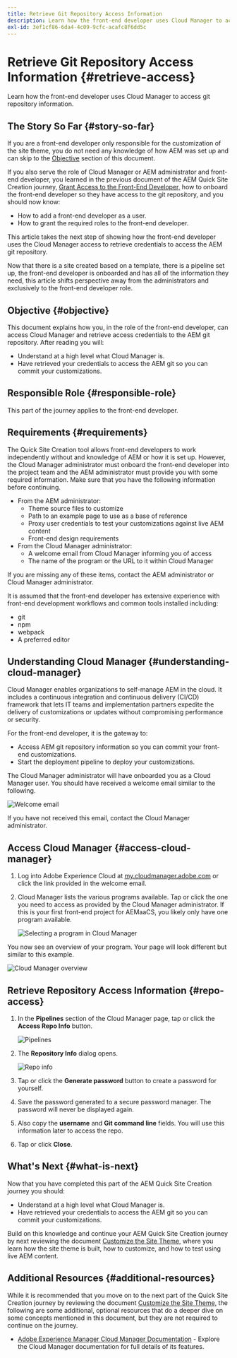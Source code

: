 ```yaml
---
title: Retrieve Git Repository Access Information
description: Learn how the front-end developer uses Cloud Manager to access git repository information.
exl-id: 3ef1cf86-6da4-4c09-9cfc-acafc8f6dd5c
---
```

# Retrieve Git Repository Access Information {#retrieve-access}

Learn how the front-end developer uses Cloud Manager to access git repository information.

## The Story So Far {#story-so-far}

If you are a front-end developer only responsible for the customization of the site theme, you do not need any knowledge of how AEM was set up and can skip to the [Objective](#objective) section of this document.

If you also serve the role of Cloud Manager or AEM administrator and front-end developer, you learned in the previous document of the AEM Quick Site Creation journey, [Grant Access to the Front-End Developer,](grant-access.md) how to onboard the front-end developer so they have access to the git repository, and you should now know:

* How to add a front-end developer as a user.
* How to grant the required roles to the front-end developer.

This article takes the next step of showing how the front-end developer uses the Cloud Manager access to retrieve credentials to access the AEM git repository.

Now that there is a site created based on a template, there is a pipeline set up, the front-end developer is onboarded and has all of the information they need, this article shifts perspective away from the administrators and exclusively to the front-end developer role.

## Objective {#objective}

This document explains how you, in the role of the front-end developer, can access Cloud Manager and retrieve access credentials to the AEM git repository. After reading you will:

* Understand at a high level what Cloud Manager is.
* Have retrieved your credentials to access the AEM git so you can commit your customizations.

## Responsible Role {#responsible-role}

This part of the journey applies to the front-end developer.

## Requirements {#requirements}

The Quick Site Creation tool allows front-end developers to work independently without and knowledge of AEM or how it is set up. However, the Cloud Manager administrator must onboard the front-end developer into the project team and the AEM administrator must provide you with some required information. Make sure that you have the following information before continuing.

* From the AEM administrator:
  * Theme source files to customize
  * Path to an example page to use as a base of reference
  * Proxy user credentials to test your customizations against live AEM content
  * Front-end design requirements
* From the Cloud Manager administrator:
  * A welcome email from Cloud Manager informing you of access
  * The name of the program or the URL to it within Cloud Manager

If you are missing any of these items, contact the AEM administrator or Cloud Manager administrator.

It is assumed that the front-end developer has extensive experience with front-end development workflows and common tools installed including:

* git
* npm
* webpack
* A preferred editor

## Understanding Cloud Manager {#understanding-cloud-manager}

Cloud Manager enables organizations to self-manage AEM in the cloud. It includes a continuous integration and continuous delivery (CI/CD) framework that lets IT teams and implementation partners expedite the delivery of customizations or updates without compromising performance or security.

For the front-end developer, it is the gateway to:

* Access AEM git repository information so you can commit your front-end customizations.
* Start the deployment pipeline to deploy your customizations.

The Cloud Manager administrator will have onboarded you as a Cloud Manager user. You should have received a welcome email similar to the following.

![Welcome email](assets/welcome-email.png)

If you have not received this email, contact the Cloud Manager administrator.

## Access Cloud Manager {#access-cloud-manager}

1. Log into Adobe Experience Cloud at [my.cloudmanager.adobe.com](https://my.cloudmanager.adobe.com/) or click the link provided in the welcome email.

1. Cloud Manager lists the various programs available. Tap or click the one you need to access as provided by the Cloud Manager administrator. If this is your first front-end project for AEMaaCS, you likely only have one program available.

   ![Selecting a program in Cloud Manager](assets/cloud-manager-select-program.png)

You now see an overview of your program. Your page will look different but similar to this example.

![Cloud Manager overview](assets/cloud-manager-overview.png)

## Retrieve Repository Access Information {#repo-access}

1. In the **Pipelines** section of the Cloud Manager page, tap or click the **Access Repo Info** button.

   ![Pipelines](assets/pipelines-repo-info.png)

1. The **Repository Info** dialog opens.

   ![Repo info](assets/repo-info.png)

1. Tap or click the **Generate password** button to create a password for yourself.

1. Save the password generated to a secure password manager. The password will never be displayed again.

1. Also copy the **username** and **Git command line** fields. You will use this information later to access the repo.

1. Tap or click **Close**.

## What's Next {#what-is-next}

Now that you have completed this part of the AEM Quick Site Creation journey you should:

* Understand at a high level what Cloud Manager is.
* Have retrieved your credentials to access the AEM git so you can commit your customizations.

Build on this knowledge and continue your AEM Quick Site Creation journey by next reviewing the document [Customize the Site Theme,](customize-theme.md) where you learn how the site theme is built, how to customize, and how to test using live AEM content.

## Additional Resources {#additional-resources}

While it is recommended that you move on to the next part of the Quick Site Creation journey by reviewing the document [Customize the Site Theme,](customize-theme.md) the following are some additional, optional resources that do a deeper dive on some concepts mentioned in this document, but they are not required to continue on the journey.

* [Adobe Experience Manager Cloud Manager Documentation](https://experienceleague.adobe.com/docs/experience-manager-cloud-manager/using/introduction-to-cloud-manager.html) - Explore the Cloud Manager documentation for full details of its features.
